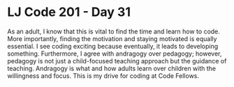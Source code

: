 # LJ Code 201 - Day 31
As an adult, I know that this is vital to find the time and learn how to code. More importantly, finding the motivation and staying motivated is equally essential. I see coding exciting because eventually, it leads to developing something. Furthermore, I agree with andragogy over pedagogy; however, pedagogy is not just a child-focused teaching approach but the guidance of teaching. Andragogy is what and how adults learn over children with the willingness and focus. This is my drive for coding at Code Fellows. 